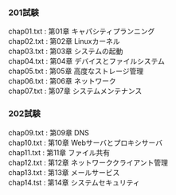 ### 201試験
chap01.txt : 第01章 キャパシティプランニング<br>
chap02.txt : 第02章 Linuxカーネル<br>
chap03.txt : 第03章 システムの起動<br>
chap04.txt : 第04章 デバイスとファイルシステム<br>
chap05.txt : 第05章 高度なストレージ管理<br>
chap06.txt : 第06章 ネットワーク<br>
chap07.txt : 第07章 システムメンテナンス<br>

### 202試験
chap09.txt : 第09章 DNS<br>
chap10.txt : 第10章 Webサーバとプロキシサーバ<br>
chap11.txt : 第11章 ファイル共有<br>
chap12.txt : 第12章 ネットワーククライアント管理<br>
chap13.txt : 第13章 メールサービス<br>
chap14.tst : 第14章 システムセキュリティ<br>
